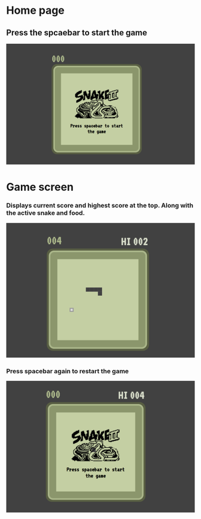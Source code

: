 # Home page
## Press the spcaebar to start the game
![Home page](./Screenshots/homescreen.png)

# Game screen
### Displays current score and highest score at the top. Along with the active snake and food.

![alt text](./Screenshots/gamescreen.png)

### Press spacebar again to restart the game
![alt text](./Screenshots/exitscreen.png)